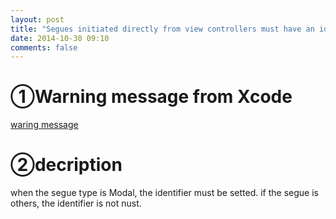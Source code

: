 ```yaml
---
layout: post
title: "Segues initiated directly from view controllers must have an identifier"
date: 2014-10-30 09:10
comments: false
---
```


①Warning message from Xcode
============

[waring message]({{site.baseurl}}/images/2014-10-30-Segues-must-be-have-identifier.jpg)

②decription
============

when the segue type is Modal, the identifier must be setted. if the segue is others, the identifier is not nust.
